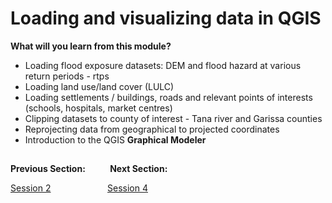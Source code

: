 # Loading and visualizing data in QGIS

**What will you learn from this module?**

- Loading flood exposure datasets: DEM and flood hazard at various return periods - rtps
- Loading land use/land cover (LULC)
- Loading settlements / buildings, roads and relevant points of interests (schools, hospitals, market centres)
- Clipping datasets to county of interest - Tana river and Garissa counties
- Reprojecting data from geographical to projected coordinates
- Introduction to the QGIS **Graphical Modeler**



##
**Previous Section:**&nbsp;&nbsp;&nbsp;&nbsp;&nbsp;&nbsp;&nbsp; &nbsp; **Next Section:**

<a href="Session2.md" title="Session 2">Session 2</a> &nbsp; &nbsp; &nbsp; &nbsp; &nbsp; &nbsp; &nbsp; &nbsp; &nbsp; &nbsp; &nbsp; <a href="Session4.md" title="Session 4">Session 4</a>
